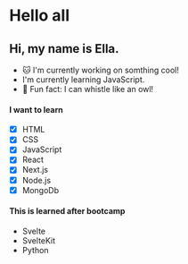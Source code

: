 # Hello all

## Hi, my name is Ella.


 - :cat: I'm currently working on somthing cool!
 - I'm currently learning JavaScript.
 - :loudspeaker: Fun fact: I can whistle like an owl!
 

#### I want to learn
- [x] HTML
- [x] CSS
- [x] JavaScript
- [x] React
- [x] Next.js
- [x] Node.js
- [x] MongoDb

#### This is learned after bootcamp
- Svelte
- SvelteKit
- Python
